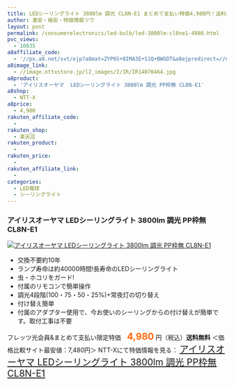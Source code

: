 ```yaml
---
title: LEDシーリングライト 3800lm 調光 CL8N-E1 まとめて支払い特価4,980円！送料無料！
author: 激安・格安・特価情報ツウ
layout: post
permalink: /consumerelectronics/led-bulb/led-3800lm-cl8ne1-4980.html
pvc_views:
  - 10835
a8affiliate_code:
  - '//px.a8.net/svt/ejp?a8mat=ZYP6S+8IMA3E+S1Q+BWGDT&a8ejpredirect=//nttxstore.jp/_II_QZX0007773'
a8image_link:
  - //image.nttxstore.jp/l2_images/I/IR/IR14070464.jpg
a8product:
  - 'アイリスオーヤマ  LEDシーリングライト 3800lm 調光 PP枠無 CL8N-E1'
a8shop:
  - NTT-X
a8price:
  - 4,980
rakuten_affiliate_code:
  -
rakuten_shop:
  - 楽天店
rakuten_product:
  -
rakuten_price:
  -
rakuten_affiliate_link:
  -
categories:
  - LED電球
  - シーリングライト
---
```

### アイリスオーヤマ LEDシーリングライト 3800lm 調光 PP枠無 CL8N-E1

<div class="img-bg2 img_L">
  <a title="アイリスオーヤマ  LEDシーリングライト 3800lm 調光 PP枠無 CL8N-E1" href="//px.a8.net/svt/ejp?a8mat=ZYP6S+8IMA3E+S1Q+BWGDT&a8ejpredirect=//nttxstore.jp/_II_QZX0007773" target="_blank"><img src="//i2.wp.com/image.nttxstore.jp/l2_images/I/IR/IR14070464.jpg?resize=120%2C120" border="0" alt="アイリスオーヤマ  LEDシーリングライト 3800lm 調光 PP枠無 CL8N-E1" style="border: 0pt none;" data-recalc-dims="1" /></a>
</div>

<!--more-->

  * 交換不要約10年
  * ランプ寿命は約40000時間!長寿命のLEDシーリングライト
  * 虫・ホコリをガード!
  * 付属のリモコンで簡単操作
  * 調光4段階(100・75・50・25%)+常夜灯の切り替え
  * 付け替え簡単
  * 付属のアダプター使用で、今お使いのシーリングからの付け替えが簡単です。取付工事は不要

フレッツ光会員&#038;まとめて支払い限定特価　<span style="color: #ff6600; font-size: 150%;"><strong>4,980</strong></span> 円（税込）**送料無料**
＜価格比較サイト最安値：7,480円＞
NTT-Xにて特価情報を見る： <span style="font-size: 150%;"><a href="//px.a8.net/svt/ejp?a8mat=ZYP6S+8IMA3E+S1Q+BWGDT&a8ejpredirect=//nttxstore.jp/_II_QZX0007773" target="_blank">アイリスオーヤマ LEDシーリングライト 3800lm 調光 PP枠無 CL8N-E1</a></span>